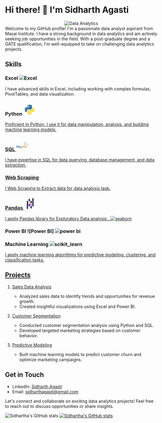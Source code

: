 # Hi there! 👋 I'm Sidharth Agasti
<div align="center">
   <img src="https://drive.google.com/uc?export=view&id=1xTsM73tgSFYZa0-n5x2X52l7MMjh4q4N" alt="Data Analytics" width="300" height="200" >
</div>
Welcome to my GitHub profile! I'm a passionate data analyst aspirant from Masai Institute. I have a strong background in data analytics and am actively seeking job opportunities in the field. With a post-graduate degree and a GATE qualification, I'm well-equipped to take on challenging data analytics projects.

## Skills 

### Excel ![Excel](https://path-to-excel-image.png)
I have advanced skills in Excel, including working with complex formulas, PivotTables, and data visualization.

### Python <img src="https://raw.githubusercontent.com/devicons/devicon/master/icons/python/python-original.svg" alt="python" width="40" height="40"/> </a> <a href="https://scikit-learn.org/" target="_blank" rel="noreferrer">
Proficient in Python, I use it for data manipulation, analysis, and building machine learning models.

### SQL  <img src="https://raw.githubusercontent.com/devicons/devicon/master/icons/mysql/mysql-original-wordmark.svg" alt="mysql" width="40" height="40"/> </a> <a href="https://pandas.pydata.org/" target="_blank" rel="noreferrer">
I have expertise in SQL for data querying, database management, and data extraction.

### Web Scraping
I Web Scraping to Extract data for data analysis task.

### Pandas  <img src="https://raw.githubusercontent.com/devicons/devicon/2ae2a900d2f041da66e950e4d48052658d850630/icons/pandas/pandas-original.svg" alt="pandas" width="40" height="40"/> </a> <a href="https://pugjs.org" target="_blank" rel="noreferrer">
I apply Pandas library for Exploratory Data analysis . <img src="https://seaborn.pydata.org/_images/logo-mark-lightbg.svg" alt="seaborn" width="40" height="40"/> </a> </p>


### Power BI ![Power BI]  <img src="" alt="power bi" width="40" height="40"/>

### Machine Learning <img src="https://upload.wikimedia.org/wikipedia/commons/0/05/Scikit_learn_logo_small.svg" alt="scikit_learn" width="40" height="40"/> </a> <a href="https://seaborn.pydata.org/" target="_blank" rel="noreferrer"> 
I apply machine learning algorithms for predictive modeling, clustering, and classification tasks.

## Projects

1. [Sales Data Analysis](link-to-project)
   - Analyzed sales data to identify trends and opportunities for revenue growth.
   - Created insightful visualizations using Excel and Power BI.

2. [Customer Segmentation](link-to-project)
   - Conducted customer segmentation analysis using Python and SQL.
   - Developed targeted marketing strategies based on customer behavior.

3. [Predictive Modeling](link-to-project)
   - Built machine learning models to predict customer churn and optimize marketing campaigns.

## Get in Touch
- LinkedIn: [Sidharth Agasti](https://www.linkedin.com/in/sidhartha-agasti-992103253/)
- Email: sidharthagasti@gmail.com

Let's connect and collaborate on exciting data analytics projects! Feel free to reach out to discuss opportunities or share insights.

![Sidhartha's GitHub stats](https://github-readme-stats.vercel.app/api?username=sidharthaagasti31&show_icons=true&theme=transparent)
[![Sidhartha's GitHub stats](https://github-readme-stats.vercel.app/api?username=sidharthaagasti31)](https://github.com/sidharthaagasti31/github-readme-stats)
